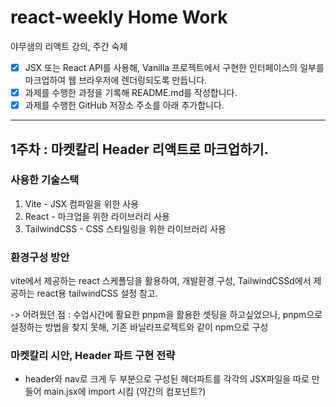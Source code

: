 # react-weekly Home Work

야무샘의 리액트 강의, 주간 숙제
- [x] JSX 또는 React API를 사용해, Vanilla 프로젝트에서 구현한 
인터페이스의 일부를 마크업하여 웹 브라우저에 렌더링되도록 만듭니다.
- [X]  과제를 수행한 과정을 기록해 README.md를 작성합니다.
- [x]  과제를 수행한 GitHub 저장소 주소를 아래 추가합니다.

---
## 1주차 :  마켓칼리 Header 리액트로 마크업하기.

### 사용한 기술스택
1. Vite - JSX 컴파일을 위한 사용
2. React - 마크업을 위한 라이브러리 사용
3. TailwindCSS - CSS 스타일링을 위한 라이브러리 사용


### 환경구성 방안
vite에서 제공하는 react 스케폴딩을 활용하여, 개발환경 구성,
TailwindCSSd에서 제공하는 react용 tailwindCSS 설정 참고.

-> 어려웠던 점 : 수업시간에 활요한 pnpm을 활용한 셋팅을 하고싶었으나,
pnpm으로 설정하는 방법을 찾지 못해, 기존 바닐라프로젝트와 같이 npm으로 구성

### 마켓칼리 시안, Header 파트 구현 전략
- header와 nav로 크게 두 부분으로 구성된 헤더파트를 각각의 JSX파일을 따로 만들어 main.jsx에 import 시킴 (약간의 컴포넌트?)
